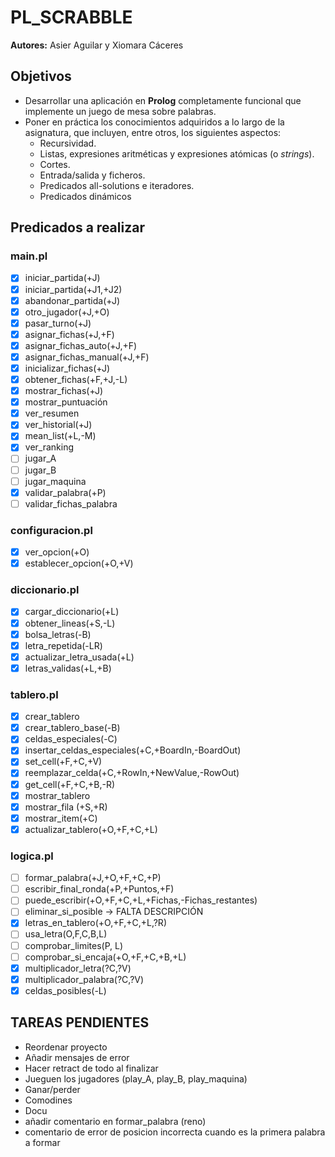 # PL_SCRABBLE

**Autores:** Asier Aguilar y Xiomara Cáceres

## Objetivos

- Desarrollar una aplicación en **Prolog** completamente funcional que implemente un juego de mesa sobre palabras.
- Poner en práctica los conocimientos adquiridos a lo largo de la asignatura, que incluyen, entre otros, los siguientes aspectos:
  - Recursividad.
  - Listas, expresiones aritméticas y expresiones atómicas (o *strings*).
  - Cortes.
  - Entrada/salida y ficheros.
  - Predicados all-solutions e iteradores.
  - Predicados dinámicos

## Predicados a realizar

### main.pl

- [x] iniciar_partida(+J)
- [x] iniciar_partida(+J1,+J2)
- [x] abandonar_partida(+J)
- [x] otro_jugador(+J,+O)
- [x] pasar_turno(+J)
- [x] asignar_fichas(+J,+F)
- [x] asignar_fichas_auto(+J,+F)
- [x] asignar_fichas_manual(+J,+F)
- [x] inicializar_fichas(+J)
- [x] obtener_fichas(+F,+J,-L)
- [x] mostrar_fichas(+J)
- [x] mostrar_puntuación
- [x] ver_resumen
- [x] ver_historial(+J)
- [x] mean_list(+L,-M)
- [x] ver_ranking
- [ ] jugar_A
- [ ] jugar_B
- [ ] jugar_maquina
- [x] validar_palabra(+P)
- [ ] validar_fichas_palabra

### configuracion.pl

- [x] ver_opcion(+O)
- [x] establecer_opcion(+O,+V)

### diccionario.pl

- [x] cargar_diccionario(+L)
- [x] obtener_lineas(+S,-L)
- [x] bolsa_letras(-B)
- [x] letra_repetida(-LR)
- [x] actualizar_letra_usada(+L)
- [x] letras_validas(+L,+B)

### tablero.pl

- [x] crear_tablero
- [x] crear_tablero_base(-B)
- [x] celdas_especiales(-C)
- [x] insertar_celdas_especiales(+C,+BoardIn,-BoardOut)
- [x] set_cell(+F,+C,+V) 
- [x] reemplazar_celda(+C,+RowIn,+NewValue,-RowOut)
- [x] get_cell(+F,+C,+B,-R)
- [x] mostrar_tablero
- [x] mostrar_fila (+S,+R)
- [x] mostrar_item(+C)
- [x] actualizar_tablero(+O,+F,+C,+L)

### logica.pl

- [ ] formar_palabra(+J,+O,+F,+C,+P)
- [ ] escribir_final_ronda(+P,+Puntos,+F)
- [ ] puede_escribir(+O,+F,+C,+L,+Fichas,-Fichas_restantes)
- [ ] eliminar_si_posible -> FALTA DESCRIPCIÓN
- [x] letras_en_tablero(+O,+F,+C,+L,?R)
- [ ] usa_letra(O,F,C,B,L)
- [ ] comprobar_limites(P, L)
- [ ] comprobar_si_encaja(+O,+F,+C,+B,+L)
- [x] multiplicador_letra(?C,?V)
- [x] multiplicador_palabra(?C,?V)
- [x] celdas_posibles(-L)

## TAREAS PENDIENTES

- Reordenar proyecto
- Añadir mensajes de error
- Hacer retract de todo al finalizar
- Jueguen los jugadores (play_A, play_B, play_maquina)
- Ganar/perder
- Comodines
- Docu
- añadir comentario en formar_palabra (reno)
- comentario de error de posicion incorrecta cuando es la primera palabra a formar
